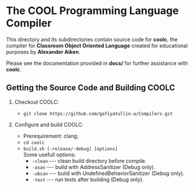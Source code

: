 # The COOL Programming Language Compiler

This directory and its subdirectories contain source code for **coolc**,
the compiler for **Classroom Object Oriented Language** created for educational purposes by **Alexander Aiken**.

Please see the documentation provided in **docs/** for further
assistance with **coolc**.

## Getting the Source Code and Building COOLC

1. Checkout COOLC:
    - `git clone https://github.com/gafiyatullin-a/Compilers.git`

2. Configure and build COOLC:
    - Prerequirement: clang;
    - `cd coolc`
    - `build.sh [-release/-debug] [options]`<br>
    Some usefull options:
        - `-clean` --- clean build directory before compile.
        - `-asan` --- build with AddressSanitizer (Debug only).
        - `-ubsan` --- build with UndefinedBehaviorSanitizer (Debug only).
        - `-test` --- run tests after building (Debug only).